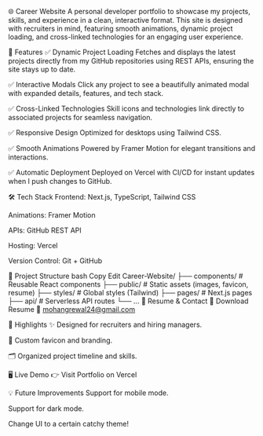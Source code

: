 🌐 Career Website
A personal developer portfolio to showcase my projects, skills, and experience in a clean, interactive format. This site is designed with recruiters in mind, featuring smooth animations, dynamic project loading, and cross-linked technologies for an engaging user experience.


🚀 Features
✅ Dynamic Project Loading
Fetches and displays the latest projects directly from my GitHub repositories using REST APIs, ensuring the site stays up to date.

✅ Interactive Modals
Click any project to see a beautifully animated modal with expanded details, features, and tech stack.

✅ Cross-Linked Technologies
Skill icons and technologies link directly to associated projects for seamless navigation.

✅ Responsive Design
Optimized for desktops using Tailwind CSS.

✅ Smooth Animations
Powered by Framer Motion for elegant transitions and interactions.

✅ Automatic Deployment
Deployed on Vercel with CI/CD for instant updates when I push changes to GitHub.

🛠️ Tech Stack
Frontend: Next.js, TypeScript, Tailwind CSS

Animations: Framer Motion

APIs: GitHub REST API

Hosting: Vercel

Version Control: Git + GitHub

📂 Project Structure
bash
Copy
Edit
Career-Website/
├── components/        # Reusable React components
├── public/            # Static assets (images, favicon, resume)
├── styles/            # Global styles (Tailwind)
├── pages/             # Next.js pages
├── api/               # Serverless API routes
└── ...
📄 Resume & Contact
📄 Download Resume
📧 mohangrewal24@gmail.com

🌟 Highlights
✨ Designed for recruiters and hiring managers.

🖤 Custom favicon and branding.

🗂 Organized project timeline and skills.

🖥 Live Demo
👉 Visit Portfolio on Vercel


💡 Future Improvements
Support for mobile mode.

Support for dark mode.

Change UI to a certain catchy theme!
